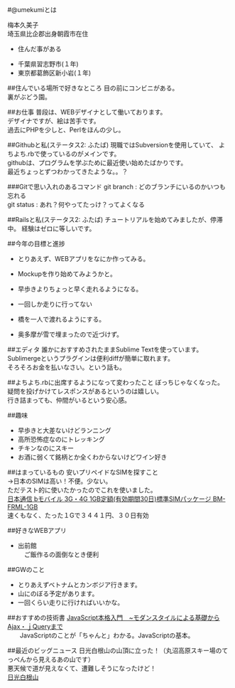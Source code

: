 #@umekumiとは

梅本久美子  
埼玉県比企郡出身朝霞市在住  
* 住んだ事がある
 - 千葉県習志野市(１年)
 - 東京都葛飾区新小岩(１年)  

##住んでいる場所で好きなところ
目の前にコンビニがある。  
裏がぶどう園。

##お仕事
普段は、WEBデザイナとして働いております。  
デザイナですが、絵は苦手です。  
過去にPHPを少しと、Perlをほんの少し。  

##Githubと私(ステータス2: ふたば)
現職ではSubversionを使用していて、
よちよち.rbで使っているのがメインです。  
githubは、プログラムを学ぶために最近使い始めたばかりです。  
最近ちょっとずつわかってきたような。。？

###Gitで思い入れのあるコマンド
git branch : どのブランチにいるのかいつも忘れる  
git status : あれ？何やってたっけ？ってよくなる

##Railsと私(ステータス2: ふたば)
チュートリアルを始めてみましたが、停滞中。 経験はゼロに等しいです。

##今年の目標と進捗
* とりあえず、WEBアプリをなにか作ってみる。
 - Mockupを作り始めてみようかと。
* 早歩きよりちょっと早く走れるようになる。
 - 一回しか走りに行ってない
* 橋を一人で渡れるようにする。
 - 奥多摩が雪で埋まったので近づけず。

##エディタ
誰かにおすすめされたままSublime Textを使っています。  
Sublimergeというプラグインは便利diffが簡単に取れます。  
そろそろお金を払いなさい。という話も。

##よちよち.rbに出席するようになって変わったこと
ぼっちじゃなくなった。  
疑問を投げかけてレスポンスがあるというのは嬉しい。  
行き詰まっても、仲間がいるという安心感。

##趣味
* 早歩きと大差ないけどランニング
* 高所恐怖症なのにトレッキング
* チキンなのにスキー
* お酒に弱くて銘柄とか全くわからないけどワイン好き

##はまっているもの
安いプリペイドなSIMを探すこと  
→日本のSIMは高い！不便。少ない。  
 ただテスト的に使いたかったのでこれを使いました。  
 [日本通信 bモバイル 3G・4G 1GB定額(有効期間30日)標準SIMパッケージ BM-FRML-1GB](http://www.amazon.co.jp/%E6%97%A5%E6%9C%AC%E9%80%9A%E4%BF%A1-b%E3%83%A%E3%83%90%E3%82%A4%E3%83%AB-%E6%9C%89%E5%8A%B9%E6%9C%9F%E9%96%9330%E6%97%A5-%E6%A8%99%E6%BA%96SIM%E3%83%91%E3%83%83%E3%82%B1%E3%83%BC%E3%82%B8-BM-FRML-1GB/dp/B0098SXWEQ/ref=sr_1_2?ie=UTF8&qid=1397470473&sr=8-2&keywords=b-mobile+amazon)  
 速くもなく、たった１Gで３４４１円、３０日有効

##好きなWEBアプリ
* 出前館  
　ご飯作るの面倒なとき便利

##GWのこと
* とりあえずベトナムとカンボジア行きます。  
* 山にのぼる予定があります。  
* 一回くらい走りに行ければいいかな。

##おすすめの技術書
[JavaScript本格入門　~モダンスタイルによる基礎からAjax・ｊQueryまで](http://www.amazon.co.jp/JavaScript%E6%9C%AC%E6%A0%BC%E5%85%A5%E9%96%80-%EF%BD%9E%E3%83%A2%E3%83%80%E3%83%B3%E3%82%B9%E3%82%BF%E3%82%A4%E3%83%AB%E3%81%AB%E3%82%88%E3%82%8B%E5%9F%BA%E7%A4%8E%E3%81%8B%E3%82%89Ajax%E3%83%BB%EF%BD%8AQuery%E3%81%BE%E3%81%A7-%E5%B1%B1%E7%94%B0-%E7%A5%A5%E5%AF%9B/dp/4774144665/ref=sr_1_2?s=books&ie=UTF8&qid=1400469461&sr=1-2)  
　　JavaScriptのことが「ちゃんと」わかる。JavaScriptの基本。

##最近のビッグニュース
日光白根山の山頂に立った！（丸沼高原スキー場のてっぺんから見えるあの山です）  
悪天候で道が見えなくて、遭難しそうになったけど！   
[日光白根山](http://www.nikko-jp.org/climb/shirane.shtml)
